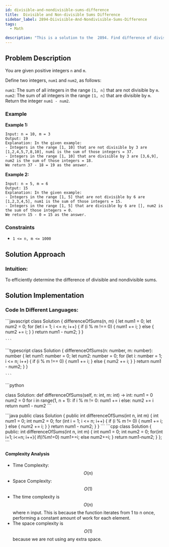 ```yaml
---
id: divisible-and-nondivisible-sums-difference
title:  Divisible and Non-divisible Sums Difference
sidebar_label: 2894-Diivisible-And-Nondivisible-Sums-Difference
tags:
  - Math

description: "This is a solution to the  2894. Find difference of divisible and nondivisible sums."
---
```


## Problem Description
You are given positive integers `n` and `m`.

Define two integers, `num1` and `num2`, as follows:

`num1`: The sum of all integers in the range `[1, n]` that are not divisible by `m`.
`num2`: The sum of all integers in the range `[1, n]` that are divisible by `m`.
Return the integer `num1 - num2`.


### Example

**Example 1:**


```
Input: n = 10, m = 3
Output: 19
Explanation: In the given example:
- Integers in the range [1, 10] that are not divisible by 3 are [1,2,4,5,7,8,10], num1 is the sum of those integers = 37.
- Integers in the range [1, 10] that are divisible by 3 are [3,6,9], num2 is the sum of those integers = 18.
We return 37 - 18 = 19 as the answer.
```
**Example 2:**
```
Input: n = 5, m = 6
Output: 15
Explanation: In the given example:
- Integers in the range [1, 5] that are not divisible by 6 are [1,2,3,4,5], num1 is the sum of those integers = 15.
- Integers in the range [1, 5] that are divisible by 6 are [], num2 is the sum of those integers = 0.
We return 15 - 0 = 15 as the answer.
```
### Constraints

- `1 <= n, m <= 1000`

## Solution Approach

### Intuition:

To efficiently determine the difference of divisible and nondivisible sums.
## Solution Implementation

### Code In Different Languages:

<Tabs>
  <TabItem value="JavaScript" label="JavaScript" default>
  <SolutionAuthor name="@Ishitamukherjee2004"/>
   ```javascript
   class Solution {
  differenceOfSums(n, m) {
    let num1 = 0;
    let num2 = 0;
    for (let i = 1; i <= n; i++) {
      if (i % m !== 0) {
        num1 += i;
      } else {
        num2 += i;
      }
    }
    return num1 - num2;
  }
}




    ```

  </TabItem>
  <TabItem value="TypeScript" label="TypeScript">
  <SolutionAuthor name="@Ishitamukherjee2004"/> 
   ```typescript
    class Solution {
  differenceOfSums(n: number, m: number): number {
    let num1: number = 0;
    let num2: number = 0;
    for (let i: number = 1; i <= n; i++) {
      if (i % m !== 0) {
        num1 += i;
      } else {
        num2 += i;
      }
    }
    return num1 - num2;
  }
}


    ```

  </TabItem>
  <TabItem value="Python" label="Python"> 
  <SolutionAuthor name="@Ishitamukherjee2004"/>
   ```python
    
class Solution:
  def differenceOfSums(self, n: int, m: int) -> int:
    num1 = 0
    num2 = 0
    for i in range(1, n + 1):
      if i % m != 0:
        num1 += i
      else:
        num2 += i
    return num1 - num2
    ```

  </TabItem>
  <TabItem value="Java" label="Java">
  <SolutionAuthor name="@Ishitamukherjee2004"/>
   ```java
    public class Solution {
  public int differenceOfSums(int n, int m) {
    int num1 = 0;
    int num2 = 0;
    for (int i = 1; i <= n; i++) {
      if (i % m != 0) {
        num1 += i;
      } else {
        num2 += i;
      }
    }
    return num1 - num2;
  }
}
    ```

  </TabItem>
  <TabItem value="C++" label="C++">
  <SolutionAuthor name="@Ishitamukherjee2004"/>
   ```cpp
   class Solution {
public:
    int differenceOfSums(int n, int m) {
        int num1 = 0;
        int num2 = 0;
        for(int i=1; i<=n; i++){
            if(i%m!=0) num1+=i;
            else num2+=i;
        }
        return num1-num2;
    }
};
   ```
</TabItem> 
</Tabs>

#### Complexity Analysis

- Time Complexity: $$O(n)$$
- Space Complexity: $$O(1)$$
- The time complexity is $$O(n)$$ where n input. This is because the function iterates from 1 to n once, performing a constant amount of work for each element.
- The space complexity is $$O(1)$$ because we are not using any extra space.